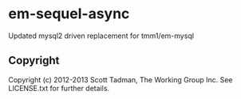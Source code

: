 # em-sequel-async

Updated mysql2 driven replacement for tmm1/em-mysql

## Copyright

Copyright (c) 2012-2013 Scott Tadman, The Working Group Inc.
See LICENSE.txt for further details.
